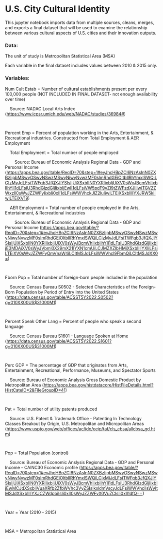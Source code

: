 # U.S. City Cultural Identity
This jupyter notebook imports data from multiple sources, cleans, merges, and exports a final dataset that will be used to examine the relationship between various cultural aspects of U.S. cities and their innovation outputs.



### Data:
The unit of study is Metropolitan Statistical Area (MSA)

Each variable in the final dataset includes values between 2010 & 2015 only.


### Variables:
Num Cult Estab = Number of cultural establishments present per every 100,000 people (NOT INCLUDED IN FINAL DATASET- not enough availability over time)

&nbsp;&nbsp;&nbsp;&nbsp;Source: NADAC Local Arts Index (https://www.icpsr.umich.edu/web/NADAC/studies/36984#) 

<br/>

Percent Emp = Percent of population working in the Arts, Entertainment, & Recreational industries. Constructed from Total Employment & AER Employment

&nbsp;&nbsp;&nbsp;&nbsp;Total Employment = Total number of people employed

&nbsp;&nbsp;&nbsp;&nbsp;&nbsp;&nbsp;&nbsp;&nbsp;Source: Bureau of Economic Analysis Regional Data - GDP and Personal Income (https://apps.bea.gov/itable/ReqID=70&step=1#eyJhcHBpZCI6NzAsInN0ZXBzIjpbMSwyOSwyNSwzMSwyNiwyNywzMF0sImRhdGEiOltbIlRhYmxlSWQiLCIzMyJdLFsiTWFqb3JfQXJlYSIsIjUiXSxbIlN0YXRIixbIjUiXV0sWyJBcmVhIixbIlhYIl1dLFsiU3RhdGlzdGljIixbIjEwIl1dLFsiVW5pdF9vZl9tZWFzdXJlIiwiTGV2ZWxzIl0sWyJZZWFyIixbIi0xIl1dLFsiWWVhckJlZ2luIiwiLTEiXSxbIlllYXJRW5kIiwiLTEiXV19)

&nbsp;&nbsp;&nbsp;&nbsp;AER Employment = Total number of people employed in the Arts, Entertainment, & Recreational industries

&nbsp;&nbsp;&nbsp;&nbsp;&nbsp;&nbsp;&nbsp;&nbsp;Source: Bureau of Economic Analysis Regional Data - GDP and Personal Income (https://apps.bea.gov/itable/?ReqID=70&step=1#eyJhcHBpZCI6NzAsInN0ZXBzIjpbMSwyOSwyNSwzMSwyNiwyNywzMF0sImRhdGEiOltbIlRhYmxlSWQiLCIzMyJdLFsiTWFqb3JfQXJlYSIsIjUiXSxbIlN0YXRlIixbIjUiXV0sWyJBcmVhIixbIlhYIl1dLFsiU3RhdGlzdGljIixbIjE3MDAiXV0sWyJVbml0X29mX21lYXN1cmUiLCJMZXZlbHMiXSxbIlllYXIiLFsiLTEiXV0sWyJZZWFyQmVnaW4iLCItMSJdLFsiWWVhcl9FbmQiLCItMSJdXX0=)

<br/>

Fborn Pop = Total number of foreign-born people included in the population

&nbsp;&nbsp;&nbsp;&nbsp;Source: Census Bureau S0502 - Selected Characteristics of the Foreign-Born Population by Period of Entry Into the United States (https://data.census.gov/table/ACSST5Y2022.S0502?g=010XX00US$31000M1)

<br/>

Percent Speak Other Lang = Percent of people who speak a second language

&nbsp;&nbsp;&nbsp;&nbsp;Source: Census Bureau S1601 - Language Spoken at Home (https://data.census.gov/table/ACSST5Y2022.S1601?g=010XX00US$31000M1)

<br/>
 
Perc GDP = The percentage of GDP that originates from Arts, Entertainment, Recreational, Performance, Museums, and Spectator Sports

&nbsp;&nbsp;&nbsp;&nbsp;Source: Bureau of Economic Analysis Gross Domestic Product by Metropolitan Area (https://apps.bea.gov/histdatacore/HistFileDetails.html?HistCateID=2&FileGroupID=41)

<br/>

Pat = Total number of utility patents produced

&nbsp;&nbsp;&nbsp;&nbsp;Source: U.S. Patent & Trademark Office - Patenting In Technology Classes Breakout by Origin, U.S. Metropolitan and Micropolitan Areas (https://www.uspto.gov/web/offices/ac/ido/oeip/taf/cls_cbsa/allcbsa_gd.htm)

<br/>

Pop = Total Population (control)

&nbsp;&nbsp;&nbsp;&nbsp;Source: Bureau of Economic Anslysis Regional Data - GDP and Personal Income - CAINC30 Economic profile (https://apps.bea.gov/itable/?ReqID=70&step=1#eyJhcHBpZCI6NzAsInN0ZXBzIjpbMSwyOSwyNSwzMSwyNiwyNywzMF0sImRhdGEiOltbIlRhYmxlSWQiLCIxMiJdLFsiTWFqb3JfQXJlYSIsIjUiXSxbIlN0YXRlIixbIjUiXV0sWyJBcmVhIixbIlhYIl1dLFsiU3RhdGlzdGljIixbIjEwMCJdXSxbIlVuaXRfb2ZfbWVhc3VyZSIsIkxldmVscyJdLFsiWWVhciIsWyItMSJdXSxbIlllYXJCZWdpbiIsIi0xIl0sWyJZZWFyX0VuZCIsIi0xIl1dfQ==)

<br/>

Year = Year (2010 - 2015)

<br/>

MSA = Metropolitan Statistical Area
